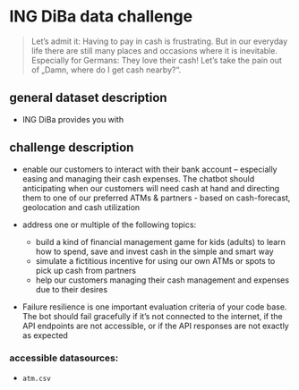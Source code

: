 # ING DiBa data challenge
> Let’s admit it: Having to pay in cash is frustrating. But in our everyday life there are still many places and occasions where it is inevitable. Especially for Germans: They love their cash! Let’s take the pain out of „Damn, where do I get cash nearby?“.

## general dataset description
- ING DiBa provides you with

## challenge description
- enable our customers to interact with their bank account – especially easing and managing their cash expenses. The chatbot should anticipating when our customers will need cash at hand and directing them to one of our preferred ATMs & partners - based on cash-forecast, geolocation and cash utilization


- address one or multiple of the following topics:
  - build a kind of financial management game for kids (adults) to learn how to spend, save and invest cash in the simple and smart way
  - simulate a fictitious incentive for using our own ATMs or spots to pick up cash from partners
  - help our customers managing their cash management and expenses due to their desires


- Failure resilience is one important evaluation criteria of your code base. The bot should fail gracefully if it’s not connected to the internet, if the API endpoints are not accessible, or if the API responses are not exactly as expected

### accessible datasources:
- `atm.csv`
